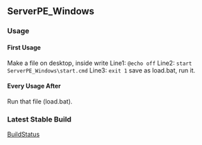 ## ServerPE_Windows
### Usage
#### First Usage
Make a file on desktop, inside write  Line1: `@echo off` Line2: `start ServerPE_Windows\start.cmd` Line3: `exit 1`
save as load.bat, run it.
#### Every Usage After
Run that file (load.bat).
### Latest Stable Build
[BuildStatus](github.com/thelucyclub/ServerPE_Windows)
